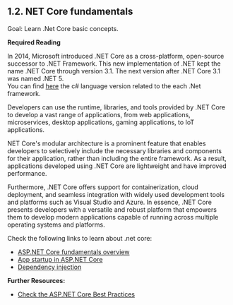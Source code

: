 ## 1.2. NET Core fundamentals

Goal: Learn .Net Core basic concepts.

**Required Reading**

In 2014, Microsoft introduced .NET Core as a cross-platform, open-source successor to .NET Framework. This new implementation of .NET kept the name .NET Core through version 3.1. The next version after .NET Core 3.1 was named .NET 5.  
You can find [here](https://learn.microsoft.com/en-us/dotnet/csharp/language-reference/configure-language-version) the c# language version related to the each .Net framework.  

Developers can use the runtime, libraries, and tools provided by .NET Core to develop a vast range of applications, from web applications, microservices, desktop applications, gaming applications, to IoT applications.  

NET Core's modular architecture is a prominent feature that enables developers to selectively include the necessary libraries and components for their application, rather than including the entire framework. As a result, applications developed using .NET Core are lightweight and have improved performance.  

Furthermore, .NET Core offers support for containerization, cloud deployment, and seamless integration with widely used development tools and platforms such as Visual Studio and Azure. In essence, .NET Core presents developers with a versatile and robust platform that empowers them to develop modern applications capable of running across multiple operating systems and platforms.  

Check the following links to learn about .net core:  
 - [ASP.NET Core fundamentals overview](https://learn.microsoft.com/en-us/aspnet/core/fundamentals/?view=aspnetcore-7.0&tabs=linux)
 - [App startup in ASP.NET Core](https://learn.microsoft.com/en-us/aspnet/core/fundamentals/startup?view=aspnetcore-7.0)
 - [Dependency injection](https://learn.microsoft.com/en-us/aspnet/core/fundamentals/dependency-injection?view=aspnetcore-7.0)

 **Further Resources:**

 - [Check the ASP.NET Core Best Practices](https://learn.microsoft.com/en-us/aspnet/core/fundamentals/best-practices?view=aspnetcore-7.0)
